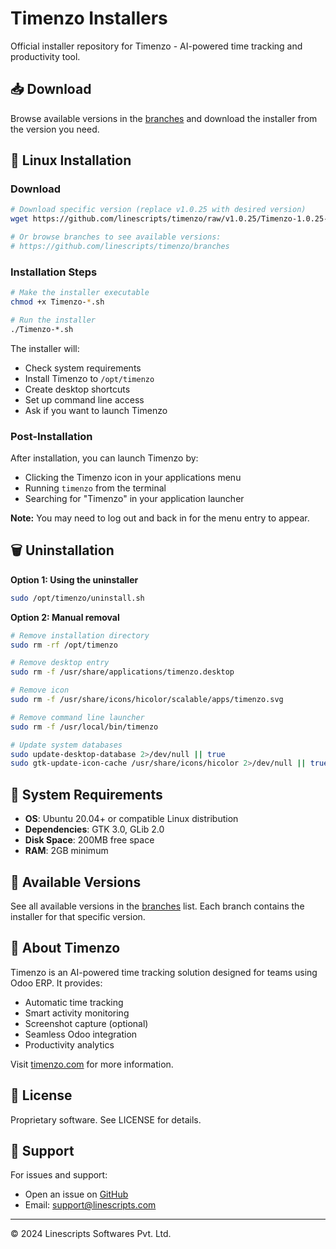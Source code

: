 # Timenzo Installers

Official installer repository for Timenzo - AI-powered time tracking and productivity tool.

## 📥 Download

Browse available versions in the [branches](https://github.com/linescripts/timenzo/branches) and download the installer from the version you need.

## 🐧 Linux Installation

### Download

```bash
# Download specific version (replace v1.0.25 with desired version)
wget https://github.com/linescripts/timenzo/raw/v1.0.25/Timenzo-1.0.25-dde3119.sh

# Or browse branches to see available versions:
# https://github.com/linescripts/timenzo/branches
```

### Installation Steps

```bash
# Make the installer executable
chmod +x Timenzo-*.sh

# Run the installer
./Timenzo-*.sh
```

The installer will:
- Check system requirements
- Install Timenzo to `/opt/timenzo`
- Create desktop shortcuts
- Set up command line access
- Ask if you want to launch Timenzo

### Post-Installation

After installation, you can launch Timenzo by:
- Clicking the Timenzo icon in your applications menu
- Running `timenzo` from the terminal
- Searching for "Timenzo" in your application launcher

**Note:** You may need to log out and back in for the menu entry to appear.

## 🗑️ Uninstallation

**Option 1: Using the uninstaller**
```bash
sudo /opt/timenzo/uninstall.sh
```

**Option 2: Manual removal**
```bash
# Remove installation directory
sudo rm -rf /opt/timenzo

# Remove desktop entry
sudo rm -f /usr/share/applications/timenzo.desktop

# Remove icon
sudo rm -f /usr/share/icons/hicolor/scalable/apps/timenzo.svg

# Remove command line launcher
sudo rm -f /usr/local/bin/timenzo

# Update system databases
sudo update-desktop-database 2>/dev/null || true
sudo gtk-update-icon-cache /usr/share/icons/hicolor 2>/dev/null || true
```

## 🔧 System Requirements

- **OS**: Ubuntu 20.04+ or compatible Linux distribution
- **Dependencies**: GTK 3.0, GLib 2.0
- **Disk Space**: 200MB free space
- **RAM**: 2GB minimum

## 📝 Available Versions

See all available versions in the [branches](https://github.com/linescripts/timenzo/branches) list. Each branch contains the installer for that specific version.

## 🏢 About Timenzo

Timenzo is an AI-powered time tracking solution designed for teams using Odoo ERP. It provides:

- Automatic time tracking
- Smart activity monitoring
- Screenshot capture (optional)
- Seamless Odoo integration
- Productivity analytics

Visit [timenzo.com](https://timenzo.com) for more information.

## 📄 License

Proprietary software. See LICENSE for details.

## 🐛 Support

For issues and support:
- Open an issue on [GitHub](https://github.com/linescripts/timenzo/issues)
- Email: support@linescripts.com

---
© 2024 Linescripts Softwares Pvt. Ltd.